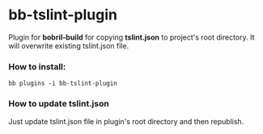 # bb-tslint-plugin
Plugin for **bobril-build** for copying **tslint.json** to project's root directory.
It will overwrite existing tslint.json file.

### How to install:
	bb plugins -i bb-tslint-plugin
	
### How to update tslint.json
Just update tslint.json file in plugin's root directory and then republish.
